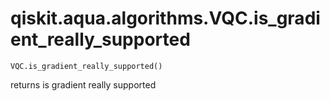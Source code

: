 # qiskit.aqua.algorithms.VQC.is\_gradient\_really\_supported

`VQC.is_gradient_really_supported()`

returns is gradient really supported
